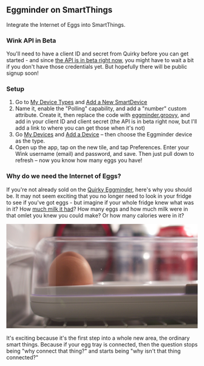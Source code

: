 ## Eggminder on SmartThings

Integrate the Internet of Eggs into SmartThings.

### Wink API in Beta

You'll need to have a client ID and secret from Quirky before you can get started - and since [the API is in beta right now](http://www.quirky.com/forums/topic/21462?page=7), you might have to wait a bit if you don't have those credentials yet. But hopefully there will be public signup soon!

### Setup

1. Go to [My Device Types](https://graph.api.smartthings.com/ide/devices) and [Add a New SmartDevice](https://graph.api.smartthings.com/ide/device/create)
2. Name it, enable the "Polling" capability, and add a "number" custom attribute. Create it, then replace the code with [eggminder.groovy](eggminder.groovy), and add in your client ID and client secret (the API is in beta right now, but I'll add a link to where you can get those when it's not)
4. Go [My Devices](https://graph.api.smartthings.com/device/list) and [Add a Device](https://graph.api.smartthings.com/device/create) – then choose the Eggminder device as the type.
5. Open up the app, tap on the new tile, and tap Preferences. Enter your Wink username (email) and password, and save. Then just pull down to refresh – now you know how many eggs you have!

### Why do we need the Internet of Eggs? 
If you're not already sold on the [Quirky Eggminder](http://www.quirky.com/shop/619), here's why you should be. It may not seem exciting that you no longer need to look in your fridge to see if you've got eggs - but imagine if your whole fridge knew what was in it? How [much milk it had](http://www.quirky.com/products/327-The-Milkmaid-smart-milk-jug)? How many eggs and how much milk were in that omlet you knew you could make? Or how many calories were in it?

![image](images/eggminder.jpg)

It's exciting because it's the first step into a whole new area, the ordinary smart things. Because if your egg tray is connected, then the question stops being "why connect that thing?" and starts being "why isn't that thing connected?" 